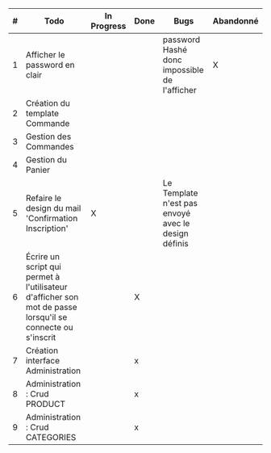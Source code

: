 
| #   | Todo                                                                                                       | In Progress | Done | Bugs                                                | Abandonné |
|-----|------------------------------------------------------------------------------------------------------------|-------------|------|-----------------------------------------------------|-----------|
| 1   | Afficher le password en clair                                                                              |             |      | password Hashé donc impossible de l'afficher        | X         |
| 2   | Création du template Commande                                                                              |             |      |                                                     |           |
| 3   | Gestion des Commandes                                                                                      |             |      |                                                     |           |
| 4   | Gestion du Panier                                                                                          |             |      |                                                     |           |
| 5   | Refaire le design du mail 'Confirmation Inscription'                                                       | X           |      | Le Template n'est pas envoyé avec le design définis |           |
| 6   | Écrire un script qui permet à l'utilisateur d'afficher son mot de passe lorsqu'il se connecte ou s'inscrit |             | X    |                                                     |           |    
| 7   | Création interface Administration                                                                          |             | x    |                                                     |           |
| 8   | Administration : Crud PRODUCT                                                                              |             | x    |                                                     |           |
| 9   | Administration : Crud CATEGORIES                                                                           |             | x    |                                                     |           |
